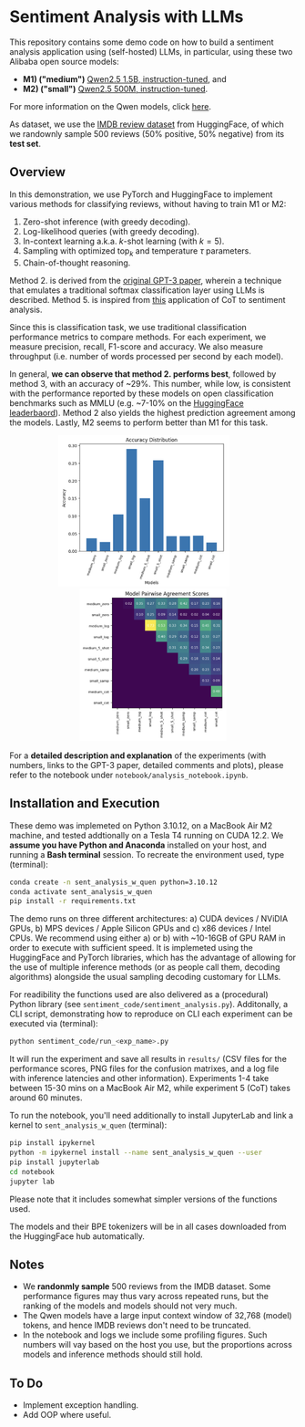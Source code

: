 # Sentiment Analysis with LLMs

This repository contains some demo code on how to build a sentiment analysis application using (self-hosted) LLMs, in particular, using these two Alibaba open source models:

- **M1) ("medium")** [Qwen2.5 1.5B, instruction-tuned](https://huggingface.co/Qwen/Qwen2.5-1.5B-Instruct), and
- **M2) ("small")**  [Qwen2.5 500M, instruction-tuned](https://huggingface.co/Qwen/Qwen2.5-0.5B-Instruct).

For more information on the Qwen models, click [here](https://qwenlm.github.io/blog/qwen2.5/).

As dataset, we use the [IMDB review dataset](https://huggingface.co/datasets/ajaykarthick/imdb-movie-reviews) from HuggingFace, of which we randownly sample 500 reviews (50% positive, 50% negative) from its **test set**.

## Overview

In this demonstration, we use PyTorch and HuggingFace to implement various methods for classifying reviews, without having to train M1 or M2:

1. Zero-shot inference (with greedy decoding).
2. Log-likelihood queries (with greedy decoding).
3. In-context learning a.k.a. $k$-shot learning (with $k=5$).
4. Sampling with optimized $\text{top}_k$ and temperature $\tau$ parameters.
5. Chain-of-thought reasoning.

Method 2. is derived from the [original GPT-3 paper](https://arxiv.org/abs/2005.14165), wherein a technique that emulates a traditional softmax classification layer using LLMs is described. Method 5. is inspired from
[this](https://arxiv.org/pdf/2305.11255) application of CoT to sentiment analysis.

Since this is classification task, we use traditional classification performance metrics to compare methods. 
For each experiment, we measure precision, recall, F1-score and accuracy. We also measure throughput (i.e. number of words processed per second by each model).

In general, **we can observe that method 2. performs best**, followed by method 3, with an accuracy of ~29%.
This number, while low, is consistent with the performance reported by these models on open classification
benchmarks such as MMLU (e.g. ~7-10% on the [HuggingFace leaderbaord](https://huggingface.co/spaces/open-llm-leaderboard/open_llm_leaderboard)). Method 2 also yields the highest prediction agreement among the
models. Lastly, M2 seems to perform better than M1 for this task.

<p style="text-align: center;">
<img src="results/accuracy_scores.png" width="300"> &nbsp; &nbsp; &nbsp; &nbsp; <img src="results/agreement_scores.png" width="257.5">
</p>

For a **detailed description and explanation** of the experiments (with numbers, links to the GPT-3 paper, detailed comments and plots), please refer to the notebook under `notebook/analysis_notebook.ipynb`.

## Installation and Execution

These demo was implemeted on Python 3.10.12, on a MacBook Air M2 machine, and tested addtionally on a Tesla T4 running on CUDA 12.2. We **assume you have Python and Anaconda** installed on your host, and running a **Bash terminal** session. To recreate the environment used, type (terminal):
```bash
conda create -n sent_analysis_w_quen python=3.10.12
conda activate sent_analysis_w_quen
pip install -r requirements.txt
```

The demo runs on three different architectures: a) CUDA devices / NViDIA GPUs, b) MPS devices / Apple Silicon GPUs and c) x86 devices / Intel CPUs. We recommend using either a) or b) with ~10-16GB of GPU RAM in order to execute with sufficient speed. It is implemeted using the HuggingFace and PyTorch libraries, which has the advantage of allowing for the use of multiple inference methods (or as people call them, decoding algorithms) alongside the usual sampling decoding customary for LLMs. 

For readibility the functions used are also delivered as a (procedural) Python library (see `sentiment_code/sentiment_analysis.py`). Additonally, a CLI script, demonstrating how to reproduce on CLI each experiment can be executed via (terminal):
```bash
python sentiment_code/run_<exp_name>.py
```
It will run the experiment and save all results in `results/` (CSV files for the performance scores, PNG files
for the confusion matrixes, and a log file with inference latencies and other information). Experiments 1-4 take
between 15-30 mins on a MacBook Air M2, while experiment 5 (CoT) takes around 60 minutes.

To run the notebook, you'll need additionally to install JupyterLab and link a kernel to `sent_analysis_w_quen` (terminal):
```bash
pip install ipykernel
python -m ipykernel install --name sent_analysis_w_quen --user
pip install jupyterlab
cd notebook
jupyter lab
```
Please note that it includes somewhat simpler versions of the functions used.

The models and their BPE tokenizers will be in all cases downloaded from the HuggingFace hub automatically.

## Notes

- We **randonmly sample** 500 reviews from the IMDB dataset. Some performance figures may thus vary across repeated runs, but the ranking of the models and models should not very much.
- The Qwen models have a large input context window of 32,768 (model) tokens, and hence IMDB reviews don't need to
be truncated.
- In the notebook and logs we include some profiling figures. Such numbers will vay based on the host you use, but the proportions across models and inference methods should still hold.

## To Do

- Implement exception handling.
- Add OOP where useful.
